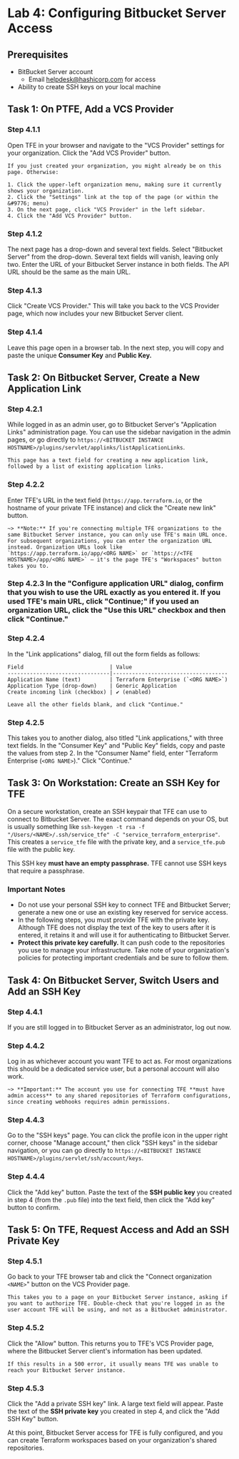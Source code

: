 # Lab 4: Configuring Bitbucket Server Access

## Prerequisites

- BitBucket Server account
  - Email helpdesk@hashicorp.com for access
- Ability to create SSH keys on your local machine

## Task 1: On PTFE, Add a VCS Provider

### Step 4.1.1

Open TFE in your browser and navigate to the "VCS Provider" settings for your organization. Click the "Add VCS Provider" button.

    If you just created your organization, you might already be on this page. Otherwise:

    1. Click the upper-left organization menu, making sure it currently shows your organization.
    2. Click the "Settings" link at the top of the page (or within the &#9776; menu)
    3. On the next page, click "VCS Provider" in the left sidebar.
    4. Click the "Add VCS Provider" button.

### Step 4.1.2

The next page has a drop-down and several text fields. Select "Bitbucket Server" from the drop-down. Several text fields will vanish, leaving only two. Enter the URL of your Bitbucket Server instance in both fields. The API URL should be the same as the main URL.

### Step 4.1.3

Click "Create VCS Provider." This will take you back to the VCS Provider page, which now includes your new Bitbucket Server client.

### Step 4.1.4

Leave this page open in a browser tab. In the next step, you will copy and paste the unique **Consumer Key** and **Public Key.**

## Task 2: On Bitbucket Server, Create a New Application Link

### Step 4.2.1

While logged in as an admin user, go to Bitbucket Server's "Application Links" administration page. You can use the sidebar navigation in the admin pages, or go directly to `https://<BITBUCKET INSTANCE HOSTNAME>/plugins/servlet/applinks/listApplicationLinks`.

    This page has a text field for creating a new application link, followed by a list of existing application links.

### Step 4.2.2

Enter TFE's URL in the text field (`https://app.terraform.io`, or the hostname of your private TFE instance) and click the "Create new link" button.

    ~> **Note:** If you're connecting multiple TFE organizations to the same Bitbucket Server instance, you can only use TFE's main URL once. For subsequent organizations, you can enter the organization URL instead. Organization URLs look like `https://app.terraform.io/app/<ORG NAME>` or `https://<TFE HOSTNAME>/app/<ORG NAME>` — it's the page TFE's "Workspaces" button takes you to.

### Step 4.2.3 In the "Configure application URL" dialog, confirm that you wish to use the URL exactly as you entered it. If you used TFE's main URL, click "Continue;" if you used an organization URL, click the "Use this URL" checkbox and then click "Continue."

### Step 4.2.4

In the "Link applications" dialog, fill out the form fields as follows:

    Field                           | Value
    --------------------------------|------------------------------------
    Application Name (text)         | Terraform Enterprise (`<ORG NAME>`)
    Application Type (drop-down)    | Generic Application
    Create incoming link (checkbox) | ✔️ (enabled)

    Leave all the other fields blank, and click "Continue."


### Step 4.2.5

This takes you to another dialog, also titled "Link applications," with three text fields. In the "Consumer Key" and "Public Key" fields, copy and paste the values from step 2. In the "Consumer Name" field, enter "Terraform Enterprise (`<ORG NAME>`)." Click "Continue."

## Task 3: On Workstation: Create an SSH Key for TFE

On a secure workstation, create an SSH keypair that TFE can use to connect to Bitbucket Server. The exact command depends on your OS, but is usually something like `ssh-keygen -t rsa -f "/Users/<NAME>/.ssh/service_tfe" -C "service_terraform_enterprise"`. This creates a `service_tfe` file with the private key, and a `service_tfe.pub` file with the public key.

This SSH key **must have an empty passphrase.** TFE cannot use SSH keys that require a passphrase.

### Important Notes

- Do not use your personal SSH key to connect TFE and Bitbucket Server; generate a new one or use an existing key reserved for service access.
- In the following steps, you must provide TFE with the private key. Although TFE does not display the text of the key to users after it is entered, it retains it and will use it for authenticating to Bitbucket Server.
- **Protect this private key carefully.** It can push code to the repositories you use to manage your infrastructure. Take note of your organization's policies for protecting important credentials and be sure to follow them.

## Task 4: On Bitbucket Server, Switch Users and Add an SSH Key

### Step 4.4.1

If you are still logged in to Bitbucket Server as an administrator, log out now.

### Step 4.4.2

Log in as whichever account you want TFE to act as. For most organizations this should be a dedicated service user, but a personal account will also work.

    ~> **Important:** The account you use for connecting TFE **must have admin access** to any shared repositories of Terraform configurations, since creating webhooks requires admin permissions.

### Step 4.4.3

Go to the "SSH keys" page. You can click the profile icon in the upper right corner, choose "Manage account," then click "SSH keys" in the sidebar navigation, or you can go directly to `https://<BITBUCKET INSTANCE HOSTNAME>/plugins/servlet/ssh/account/keys`.

### Step 4.4.4

Click the "Add key" button. Paste the text of the **SSH public key** you created in step 4 (from the `.pub` file) into the text field, then click the "Add key" button to confirm.

## Task 5: On TFE, Request Access and Add an SSH Private Key

### Step 4.5.1

Go back to your TFE browser tab and click the "Connect organization `<NAME>`" button on the VCS Provider page.

    This takes you to a page on your Bitbucket Server instance, asking if you want to authorize TFE. Double-check that you're logged in as the user account TFE will be using, and not as a Bitbucket administrator.


### Step 4.5.2

Click the "Allow" button. This returns you to TFE's VCS Provider page, where the Bitbucket Server client's information has been updated.

    If this results in a 500 error, it usually means TFE was unable to reach your Bitbucket Server instance.

### Step 4.5.3

Click the "Add a private SSH key" link. A large text field will appear. Paste the text of the **SSH private key** you created in step 4, and click the "Add SSH Key" button.

At this point, Bitbucket Server access for TFE is fully configured, and you can create Terraform workspaces based on your organization's shared repositories.
